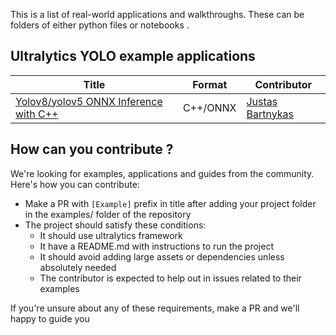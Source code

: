 This is a list of real-world applications and walkthroughs. These can be folders of either python files or notebooks .

## Ultralytics YOLO example applications

| Title                                                           | Format   | Contributor                                       |
|-----------------------------------------------------------------|----------|---------------------------------------------------|
| [Yolov8/yolov5 ONNX Inference with C++](./Yolov8_CPP_Inference) | C++/ONNX | [Justas Bartnykas](https://github.com/JustasBart) |

## How can you contribute ?

We're looking for examples, applications and guides from the community. Here's how you can contribute:

- Make a PR with `[Example]` prefix in title after adding your project folder in the examples/ folder of the repository
- The project should satisfy these conditions:
    - It should use ultralytics framework
    - It have a README.md with instructions to run the project
    - It should avoid adding large assets or dependencies unless absolutely needed
    - The contributor is expected to help out in issues related to their examples

If you're unsure about any of these requirements, make a PR and we'll happy to guide you
